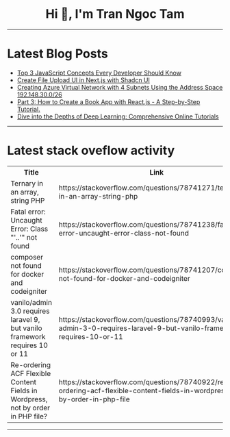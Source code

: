 <h1 align="center">Hi 👋, I'm Tran Ngoc Tam</h1>

---

# Latest Blog Posts 
<!-- BLOG-POST-LIST:START -->
- [Top 3 JavaScript Concepts Every Developer Should Know](https://dev.to/devstoriesplayground/top-3-javascript-concepts-every-developer-should-know-5bjm)
- [Create File Upload UI in Next.js with Shadcn UI](https://dev.to/aaronnfs/create-file-upload-ui-in-nextjs-with-shadcn-ui-1pja)
- [Creating Azure Virtual Network with 4 Subnets Using the Address Space 192.148.30.0/26](https://dev.to/laoluafolami/creating-azure-virtual-network-with-4-subnets-using-the-address-space-19214830026-46ii)
- [Part 3: How to Create a Book App with React.js - A Step-by-Step Tutorial.](https://dev.to/ijay/part-3-how-to-create-a-book-app-with-reactjs-a-step-by-step-tutorial-5ff5)
- [Dive into the Depths of Deep Learning: Comprehensive Online Tutorials](https://dev.to/getvm/dive-into-the-depths-of-deep-learning-comprehensive-online-tutorials-3e05)
<!-- BLOG-POST-LIST:END -->

---

# Latest stack oveflow activity
<table>
  <tr><th>Title</th><th>Link</th></tr>
  <!-- STACKOVERFLOW:START --><tr><td>Ternary in an array, string PHP</td><td>https://stackoverflow.com/questions/78741271/ternary-in-an-array-string-php</td></tr><tr><td>Fatal error: Uncaught Error: Class &quot;&#39;..&#39;&quot; not found</td><td>https://stackoverflow.com/questions/78741238/fatal-error-uncaught-error-class-not-found</td></tr><tr><td>composer not found for docker and codeigniter</td><td>https://stackoverflow.com/questions/78741207/composer-not-found-for-docker-and-codeigniter</td></tr><tr><td>vanilo/admin 3.0 requires laravel 9, but vanilo framework requires 10 or 11</td><td>https://stackoverflow.com/questions/78740993/vanilo-admin-3-0-requires-laravel-9-but-vanilo-framework-requires-10-or-11</td></tr><tr><td>Re-ordering ACF Flexible Content Fields in Wordpress, not by order in PHP file?</td><td>https://stackoverflow.com/questions/78740922/re-ordering-acf-flexible-content-fields-in-wordpress-not-by-order-in-php-file</td></tr><!-- STACKOVERFLOW:END -->
</table>

---


